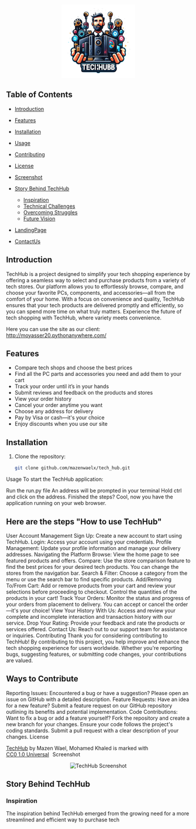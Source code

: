 <div align="center">
  <img src="/readmeimages/Logo.png" alt="TechHub Logo" width="200">
</div>

## Table of Contents
- [Introduction](#introduction)
- [Features](#features)
- [Installation](#installation)
- [Usage](#usage)
- [Contributing](#contributing)
- [License](#license)
- [Screenshot](#screenshot)
- [Story Behind TechHub](#Story-Behind-TechHub)
  - [Inspiration](#Inspiration)
  - [Technical Challenges](#Technical-Challenges)
  - [Overcoming Struggles](#Overcoming-Struggles)
  - [Future Vision](#Future-Vision)

- [LandingPage](#landing-page)
- [ContactUs](#contact-us)

## Introduction
TechHub is a project designed to simplify your tech shopping experience by offering a seamless way to select and purchase products from a variety of tech stores. Our platform allows you to effortlessly browse, compare, and choose your favorite PCs, components, and accessories—all from the comfort of your home. With a focus on convenience and quality, TechHub ensures that your tech products are delivered promptly and efficiently, so you can spend more time on what truly matters. Experience the future of tech shopping with TechHub, where variety meets convenience.

Here you can use the site as our client:
http://moyasser20.pythonanywhere.com/

## Features
- Compare tech shops and choose the best prices
- Find all the PC parts and accessories you need and add them to your cart
- Track your order until it’s in your hands
- Submit reviews and feedback on the products and stores
- View your order history
- Cancel your order anytime you want
- Choose any address for delivery
- Pay by Visa or cash—it's your choice
- Enjoy discounts when you use our site

## Installation
1. Clone the repository:
   ```bash
   git clone github.com/mazenwaelx/tech_hub.git

Usage
To start the TechHub application:

Run the run.py file
An address will be prompted in your terminal
Hold ctrl and click on the address.
Finished the steps?
Cool, now you have the application running on your web browser.

<h2>Here are the steps "How to use TechHub"</h2>
User Account Management
Sign Up: Create a new account to start using TechHub.
Login: Access your account using your credentials.
Profile Management: Update your profile information and manage your delivery addresses.
Navigating the Platform
Browse: View the home page to see featured products and offers.
Compare: Use the store comparison feature to find the best prices for your desired tech products. You can change the stores from the navigation bar.
Search & Filter: Choose a category from the menu or use the search bar to find specific products.
Add/Removing To/From Cart: Add or remove products from your cart and review your selections before proceeding to checkout. Control the quantities of the products in your cart!
Track Your Orders: Monitor the status and progress of your orders from placement to delivery. You can accept or cancel the order—it's your choice!
View Your History With Us: Access and review your complete and incomplete interaction and transaction history with our service.
Drop Your Rating: Provide your feedback and rate the products or services offered.
Contact Us: Reach out to our support team for assistance or inquiries.
Contributing
Thank you for considering contributing to TechHub! By contributing to this project, you help improve and enhance the tech shopping experience for users worldwide. Whether you're reporting bugs, suggesting features, or submitting code changes, your contributions are valued.

<h2>Ways to Contribute</h2>
Reporting Issues: Encountered a bug or have a suggestion? Please open an issue on GitHub with a detailed description.
Feature Requests: Have an idea for a new feature? Submit a feature request on our GitHub repository outlining its benefits and potential implementation.
Code Contributions: Want to fix a bug or add a feature yourself?
Fork the repository and create a new branch for your changes.
Ensure your code follows the project's coding standards.
Submit a pull request with a clear description of your changes.
License
<p xmlns:cc="http://creativecommons.org/ns#" xmlns:dct="http://purl.org/dc/terms/"><a property="dct:title" rel="cc:attributionURL" href="https://moyasser20.pythonanywhere.com/">TechHub</a> by <span property="cc:attributionName">Mazen Wael, Mohamed Khaled</span> is marked with <a href="https://creativecommons.org/publicdomain/zero/1.0/?ref=chooser-v1" target="_blank" rel="license noopener noreferrer" style="display:inline-block;">CC0 1.0 Universal<img style="height:22px!important;margin-left:3px;vertical-align:text-bottom;" src="https://mirrors.creativecommons.org/presskit/icons/cc.svg?ref=chooser-v1" alt=""><img style="height:22px!important;margin-left:3px;vertical-align:text-bottom;" src="https://mirrors.creativecommons.org/presskit/icons/zero.svg?ref=chooser-v1" alt=""></a>
Screenshot
<div align="center"> <img src="/readmeimages/ss1.jpg" alt="TechHub Screenshot"> <!-- Add more screenshots here --> </div>
<h2>Story Behind TechHub</h2>
<h3>Inspiration</h3>
The inspiration behind TechHub emerged from the growing need for a more streamlined and efficient way to purchase tech
